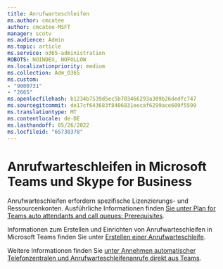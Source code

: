 ```yaml
---
title: Anrufwarteschleifen
ms.author: cmcatee
author: cmcatee-MSFT
manager: scotv
ms.audience: Admin
ms.topic: article
ms.service: o365-administration
ROBOTS: NOINDEX, NOFOLLOW
ms.localizationpriority: medium
ms.collection: Adm_O365
ms.custom:
- "9000731"
- "2665"
ms.openlocfilehash: b1234b7539d5ec5b703466293a309b26dedfc747
ms.sourcegitcommit: de17cf643683f8406831eecaf6299ace609f5599
ms.translationtype: MT
ms.contentlocale: de-DE
ms.lasthandoff: 05/26/2022
ms.locfileid: "65730378"
---
```

# <a name="call-queues-in-microsoft-teams-and-skype-for-business"></a>Anrufwarteschleifen in Microsoft Teams und Skype for Business 

Anrufwarteschleifen erfordern spezifische Lizenzierungs- und Ressourcenkonten. Ausführliche Informationen finden [Sie unter Plan for Teams auto attendants and call queues: Prerequisites](https://docs.microsoft.com/microsoftteams/plan-auto-attendant-call-queue#prerequisites). 

Informationen zum Erstellen und Einrichten von Anrufwarteschleifen in Microsoft Teams finden Sie unter [Erstellen einer Anrufwarteschleife](https://docs.microsoft.com/microsoftteams/create-a-phone-system-call-queue). 

Weitere Informationen finden Sie [unter Annehmen automatischer Telefonzentralen und Anrufwarteschleifenanrufe direkt aus Teams](https://docs.microsoft.com/microsoftteams/answer-auto-attendant-and-call-queue-calls). 
